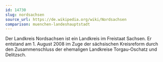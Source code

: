```yaml
---
id: 14730
slug: nordsachsen
source_url: https://de.wikipedia.org/wiki/Nordsachsen
comparison: muenchen-landeshauptstadt
---
```


Der Landkreis Nordsachsen ist ein Landkreis im Freistaat Sachsen. Er entstand am 1. August 2008 im Zuge der sächsischen Kreisreform durch den Zusammenschluss der ehemaligen Landkreise Torgau-Oschatz und Delitzsch.
